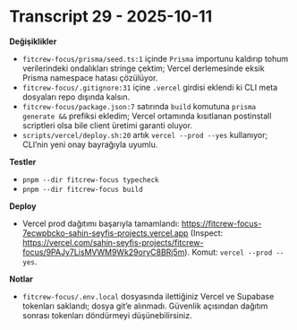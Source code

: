 # Transcript 29 - 2025-10-11

**Değişiklikler**
- `fitcrew-focus/prisma/seed.ts:1` içinde `Prisma` importunu kaldırıp tohum verilerindeki ondalıkları stringe çektim; Vercel derlemesinde eksik Prisma namespace hatası çözülüyor.
- `fitcrew-focus/.gitignore:31` içine `.vercel` girdisi eklendi ki CLI meta dosyaları repo dışında kalsın.
- `fitcrew-focus/package.json:7` satırında `build` komutuna `prisma generate &&` prefiksi ekledim; Vercel ortamında kısıtlanan postinstall scriptleri olsa bile client üretimi garanti oluyor.
- `scripts/vercel/deploy.sh:20` artık `vercel --prod --yes` kullanıyor; CLI’nin yeni onay bayrağıyla uyumlu.

**Testler**
- `pnpm --dir fitcrew-focus typecheck`
- `pnpm --dir fitcrew-focus build`

**Deploy**
- Vercel prod dağıtımı başarıyla tamamlandı: https://fitcrew-focus-7ecwpbcko-sahin-seyfis-projects.vercel.app (Inspect: https://vercel.com/sahin-seyfis-projects/fitcrew-focus/9PAJy7LisMVWM9Wk29oryC8BRj5m). Komut: `vercel --prod --yes`.

**Notlar**
- `fitcrew-focus/.env.local` dosyasında ilettiğiniz Vercel ve Supabase tokenları saklandı; dosya git’e alınmadı. Güvenlik açısından dağıtım sonrası tokenları döndürmeyi düşünebilirsiniz.
